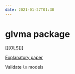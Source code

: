 ```yaml
---
date: 2021-01-27T01:30
---
```


# glvma package

[[[OLS]]]

[Explanatory paper](file:///home/roc/Documents/Stats/Downloads/gvlam.html)

Validate `lm` models